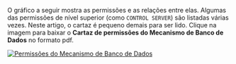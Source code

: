 O gráfico a seguir mostra as permissões e as relações entre elas. Algumas das permissões de nível superior (como `CONTROL SERVER`) são listadas várias vezes. Neste artigo, o cartaz é pequeno demais para ser lido. Clique na imagem para baixar o **Cartaz de permissões do Mecanismo de Banco de Dados** no formato pdf.  
  
 [![Permissões do Mecanismo de Banco de Dados](../media/database-engine-permissions/database-engine-permissions.png)](https://aka.ms/sql-permissions-poster)